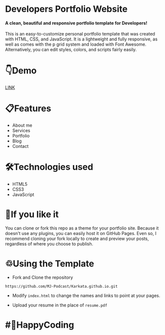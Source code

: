 # Developers Portfolio Website

#### A clean, beautiful and responsive portfolio template for Developers!

This is an easy-to-customize personal portfolio template that was created with HTML, CSS, and JavaScript. It is a lightweight and fully responsive, as well as comes with the p grid system and loaded with Font Awesome. Alternatively, you can edit styles, colors, and scripts fairly easily.

# 👇Demo

<a href="https://github.com/MJ-Podcast/Karkata.github.io">LINK</a>

# 📋Features

- About me
- Services
- Portfolio
- Blog
- Contact

# 🛠️Technologies used

- HTML5
- CSS3
- JavaScript

# 🤟If you like it

You can clone or fork this repo as a theme for your portfolio site. Because it doesn't use any plugins, you can easily host it on GitHub Pages. Even so, I recommend cloning your fork locally to create and preview your posts, regardless of where you choose to publish.

# ♲Using the Template

- Fork and Clone the repository

```
https://github.com/MJ-Podcast/Karkata.github.io.git
```

- Modify `index.html` to change the names and links to point at your pages.

- Upload your resume in the place of `resume.pdf`

# #🚀HappyCoding
